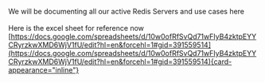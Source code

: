 We will be documenting all our active Redis Servers and use cases here\
\
Here is the excel sheet for reference now
[https://docs.google.com/spreadsheets/d/10w0ofRfSvQd71wFIyB4zktpEYYCRyrzkwXMD6WjV1fU/edit?hl=en&forcehl=1#gid=391559514](https://docs.google.com/spreadsheets/d/10w0ofRfSvQd71wFIyB4zktpEYYCRyrzkwXMD6WjV1fU/edit?hl=en&forcehl=1#gid=391559514){card-appearance="inline"}
